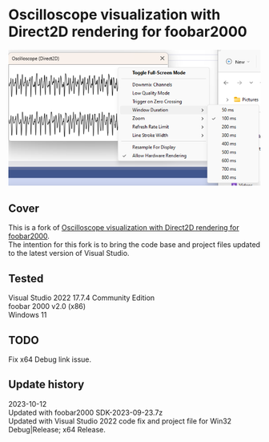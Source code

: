 # Oscilloscope visualization with Direct2D rendering for foobar2000

[![vis_osc](images/foobar2000_vis_oscilloscope.png)](images/foobar2000_vis_oscilloscope.png)  

## Cover
This is a fork of [Oscilloscope visualization with Direct2D rendering for foobar2000](https://github.com/stengerh/foo_vis_oscilloscope_d2d).  
The intention for this fork is to bring the code base and project files updated to the latest version of Visual Studio.  

## Tested
Visual Studio 2022 17.7.4 Community Edition  
foobar 2000 v2.0 (x86)  
Windows 11  

## TODO
Fix x64 Debug link issue.  

## Update history
2023-10-12  
Updated with foobar2000 SDK-2023-09-23.7z  
Updated with Visual Studio 2022 code fix and project file for Win32 Debug|Release; x64 Release.

